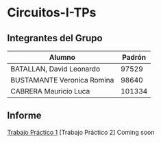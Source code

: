 # Circuitos-I-TPs

## Integrantes del Grupo

| Alumno | Padrón |
| -- | -- |
| BATALLAN, David Leonardo | 97529 |
| BUSTAMANTE Veronica Romina | 98640 |
| CABRERA Mauricio Luca | 101334 |
## Informe

[Trabajo Práctico 1](https://www.overleaf.com/9957141683spqckjzvndwn)
[Trabajo Práctico 2] Coming soon 